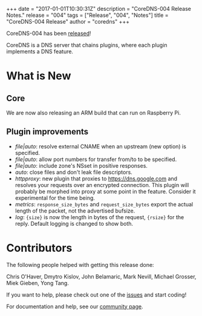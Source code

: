 +++
date = "2017-01-01T10:30:31Z"
description = "CoreDNS-004 Release Notes."
release = "004"
tags = ["Release", "004", "Notes"]
title = "CoreDNS-004 Release"
author = "coredns"
+++

CoreDNS-004 has been [released](https://github.com/bhaswanth88/coredns/releases/tag/v004)!

CoreDNS is a DNS server that chains plugins, where each plugin implements a DNS feature.

# What is New

## Core

We are now also releasing an ARM build that can run on Raspberry Pi.

## Plugin improvements

* *file|auto*: resolve external CNAME when an upstream (new option) is specified.
* *file|auto*: allow port numbers for transfer from/to to be specified.
* *file|auto*: include zone's NSset in positive responses.
* *auto*: close files and don't leak file descriptors.
* *httpproxy*: new plugin that proxies to <https://dns.google.com> and resolves your requests over an encrypted connection. This plugin will probably be morphed into proxy at some point in the feature. Consider it experimental for the time being.
* *metrics*: `response_size_bytes` and `request_size_bytes` export the actual length of the packet, not the advertised bufsize.
* *log*: `{size}` is now the length in bytes of the request, `{rsize}` for the reply. Default logging is changed to show both.

# Contributors

The following people helped with getting this release done:

Chris O'Haver,
Dmytro Kislov,
John Belamaric,
Mark Nevill,
Michael Grosser,
Miek Gieben,
Yong Tang.

If you want to help, please check out one of the [issues](https://github.com/bhaswanth88/coredns/issues/)
and start coding!

For documentation and help, see our [community page](https://coredns.io/community/).
